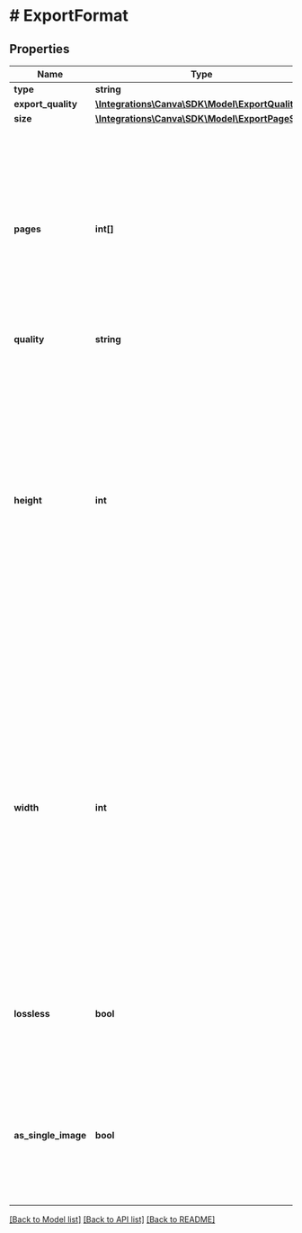 # # ExportFormat

## Properties

Name | Type                                                                  | Description | Notes
------------ |-----------------------------------------------------------------------| ------------- | -------------
**type** | **string**                                                            |  |
**export_quality** | [**\Integrations\Canva\SDK\Model\ExportQuality**](ExportQuality.md)   |  | [optional]
**size** | [**\Integrations\Canva\SDK\Model\ExportPageSize**](ExportPageSize.md) |  | [optional]
**pages** | **int[]**                                                             | To specify which pages to export in a multi-page design, provide the page numbers as an array. The first page in a design is page &#x60;1&#x60;. If &#x60;pages&#x60; isn&#39;t specified, all the pages are exported. | [optional]
**quality** | **string**                                                            |  |
**height** | **int**                                                               | Specify the height in pixels of the exported image. If only one of height or width is specified, then the image will be scaled to match that dimension, respecting the design&#39;s aspect ratio. If no width or height is specified, the image will be exported using the dimensions of the design. | [optional]
**width** | **int**                                                               | Specify the width in pixels of the exported image. If only one of height or width is specified, then the image will be scaled to match that dimension, respecting the design&#39;s aspect ratio. If no width or height is specified, the image will be exported using the dimensions of the design. | [optional]
**lossless** | **bool**                                                              | When &#x60;true&#x60;, the PNG is compressed with a lossless compression algorithm (&#x60;false&#x60; by default). | [optional] [default to false]
**as_single_image** | **bool**                                                              | When &#x60;true&#x60;, multi-page designs are merged into a single image. When &#x60;false&#x60; (default), each page is exported as a separate image. | [optional] [default to false]

[[Back to Model list]](../../README.md#models) [[Back to API list]](../../README.md#endpoints) [[Back to README]](../../README.md)
